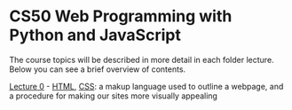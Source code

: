 # CS50 Web Programming with Python and JavaScript

The course topics will be described in more detail in each folder lecture. Below you can see a brief overview of contents.

[Lecture 0](lecture0/) - [HTML](https://www.w3schools.com/html/), [CSS](https://www.w3schools.com/css/): a makup language used to outline a webpage, and a procedure for making our sites more visually appealing